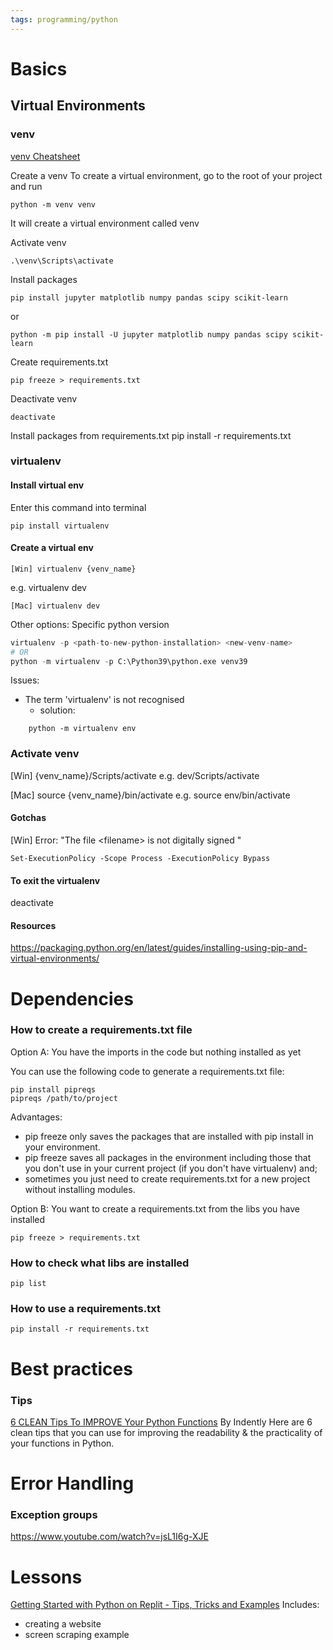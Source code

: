 ```yaml
---
tags: programming/python
---
```


# Basics



## Virtual Environments


### venv

[venv Cheatsheet](https://gist.github.com/ryanbehdad/858b47b54be441a684efb7ae6ca98a75)

Create a venv
To create a virtual environment, go to the root of your project and run

```
python -m venv venv
```

It will create a virtual environment called venv

Activate venv
```
.\venv\Scripts\activate
```

Install packages
```
pip install jupyter matplotlib numpy pandas scipy scikit-learn
```
or
```
python -m pip install -U jupyter matplotlib numpy pandas scipy scikit-learn
```


Create requirements.txt
```
pip freeze > requirements.txt
```

Deactivate venv
```
deactivate
```

Install packages from requirements.txt
pip install -r requirements.txt

### virtualenv

#### Install virtual env

Enter this command into terminal
```
pip install virtualenv
```

#### Create a virtual env

```
[Win] virtualenv {venv_name}
```
e.g. virtualenv dev
```
[Mac] virtualenv dev
```


Other options:
Specific python version
```python
virtualenv -p <path-to-new-python-installation> <new-venv-name>
# OR 
python -m virtualenv -p C:\Python39\python.exe venv39
```  


Issues:
- The term 'virtualenv' is not recognised
	- solution:  
```
	python -m virtualenv env
```

### Activate venv

[Win] {venv_name}/Scripts/activate
e.g. dev/Scripts/activate

[Mac] source {venv_name}/bin/activate 
e.g. source env/bin/activate

#### Gotchas
[Win]
Error: "The file \<filename\> is not digitally signed "
```
Set-ExecutionPolicy -Scope Process -ExecutionPolicy Bypass
```
#### To exit the virtualenv
deactivate

#### Resources

https://packaging.python.org/en/latest/guides/installing-using-pip-and-virtual-environments/

# Dependencies

### How to create a requirements.txt file

Option A:  You have the imports in the code but nothing installed as yet

You can use the following code to generate a requirements.txt file:

```
pip install pipreqs
pipreqs /path/to/project
```

Advantages:
- pip freeze only saves the packages that are installed with pip install in your environment.
- pip freeze saves all packages in the environment including those that you don't use in your current project (if you don't have virtualenv) and;
- sometimes you just need to create requirements.txt for a new project without installing modules.

Option B: You want to create a requirements.txt from the libs you have installed

```
pip freeze > requirements.txt
```

### How to check what libs are installed

```
pip list
```
### How to use a requirements.txt

```
pip install -r requirements.txt
```

# Best practices

### Tips

[6 CLEAN Tips To IMPROVE Your Python Functions](https://www.youtube.com/watch?v=qvSjZ6AKfXQ)
By Indently
Here are 6 clean tips that you can use for improving the readability & the practicality of your functions in Python.




# Error Handling

### Exception groups

https://www.youtube.com/watch?v=jsL1I6g-XJE


# Lessons


[Getting Started with Python on Replit - Tips, Tricks and Examples](https://www.youtube.com/watch?v=VGiCFnyTRRk&t=11s)
Includes:
- creating a website
- screen scraping example
